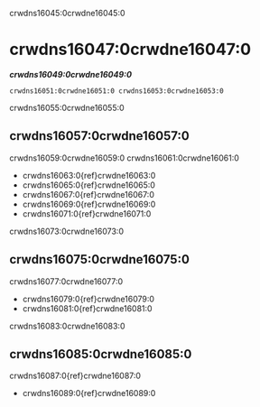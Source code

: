 crwdns16045:0crwdne16045:0
# crwdns16047:0crwdne16047:0

***crwdns16049:0crwdne16049:0***

```{figure} ../figures/templates.png
crwdns16051:0crwdne16051:0 crwdns16053:0crwdne16053:0
```

crwdns16055:0crwdne16055:0
## crwdns16057:0crwdne16057:0

crwdns16059:0crwdne16059:0 crwdns16061:0crwdne16061:0

- crwdns16063:0{ref}crwdne16063:0
- crwdns16065:0{ref}crwdne16065:0
- crwdns16067:0{ref}crwdne16067:0
- crwdns16069:0{ref}crwdne16069:0
- crwdns16071:0{ref}crwdne16071:0

crwdns16073:0crwdne16073:0
## crwdns16075:0crwdne16075:0

crwdns16077:0crwdne16077:0

- crwdns16079:0{ref}crwdne16079:0
- crwdns16081:0{ref}crwdne16081:0

crwdns16083:0crwdne16083:0
## crwdns16085:0crwdne16085:0

crwdns16087:0{ref}crwdne16087:0

- crwdns16089:0{ref}crwdne16089:0
